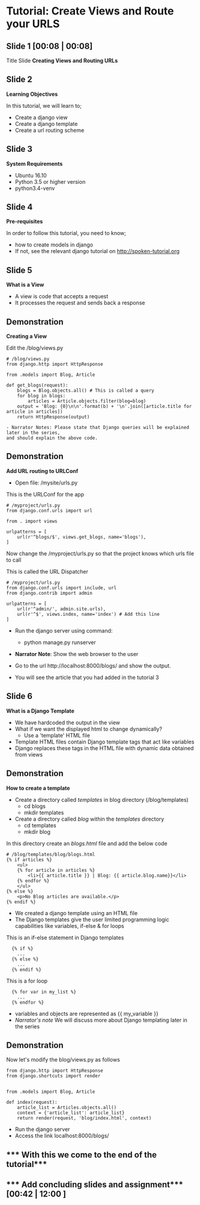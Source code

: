 Tutorial: Create Views and Route your URLS
===========================================

Slide 1 [00:08 | 00:08]
------------
Title Slide
**Creating Views and Routing URLs**

Slide 2
--------------

**Learning Objectives**

In this tutorial, we will learn to;
  - Create a django view
  - Create a django template
  - Create a url routing scheme

Slide 3
---------------

**System Requirements**
  - Ubuntu 16.10
  - Python 3.5 or higher version
  - python3.4-venv
  
Slide 4
---------------

**Pre-requisites**

In order to follow this tutorial, you need to know;
  - how to create models in django
  - If not, see the relevant django tutorial on http://spoken-tutorial.org

Slide 5 
------------
**What is a View**
  - A view is code that accepts a request
  - It processes the request and sends back a response
    
Demonstration
-----------
**Creating a View**

Edit the /blog/views.py

    # /blog/views.py
    from django.http import HttpResponse
    
    from .models import Blog, Article
    
    def get_blogs(request):
        blogs = Blog.objects.all() # This is called a query
        for blog in blogs:
            articles = Article.objects.filter(blog=blog)
        output = 'Blog: {0}\n\n'.format(b) + '\n'.join([article.title for article in articles])
        return HttpResponse(output)

    - Narrator Notes: Please state that Django queries will be explained later in the series,
    and should explain the above code.

Demonstration
-----------
**Add URL routing to URLConf**
  - Open file: /mysite/urls.py

This is the URLConf for the app

    # /myproject/urls.py
    from django.conf.urls import url
    
    from . import views
    
    urlpatterns = [
        url(r'^blogs/$', views.get_blogs, name='blogs'),
    ]

Now change the /myproject/urls.py so that the project knows which urls file to call

This is called the URL Dispatcher

    # /myproject/urls.py
    from django.conf.urls import include, url
    from django.contrib import admin

    urlpatterns = [
        url(r'^admin/', admin.site.urls),
        url(r'^$', views.index, name='index') # Add this line
    ]

  - Run the django server using command:
      - python manage.py runserver

  - **Narrator Note**: Show the web browser to the user
  - Go to the url http://localhost:8000/blogs/ and show the output.
  - You will see the article that you had added in the tutorial 3

 Slide 6
------------
**What is a Django Template**
  - We have hardcoded the output in the view
  - What if we want the displayed html to change dynamically?
    - Use a 'template' HTML file
  - Template HTML files contain Django template tags that act like variables
  - Django replaces these tags in the HTML file with dynamic data obtained from views

 Demonstration
----------------
**How to create a template**

  - Create a directory called *templates* in blog directory (/blog/templates)
    - cd blogs
    - mkdir templates
  - Create a directory called *blog* within the *templates* directory
    - cd templates
    - mkdir blog
    
In this directory create an *blogs.html* file and add the below code
  
    # /blog/templates/blog/blogs.html
    {% if articles %}
        <ul>
        {% for article in articles %}
            <li>{{ article.title }} | Blog: {{ article.blog.name}}</li>
        {% endfor %}
        </ul>
    {% else %}
        <p>No Blog articles are available.</p>
    {% endif %}

  - We created a django template using an HTML file
  - The Django templates give the user limited programming logic capabilities like variables, if-else & for loops

This is an if-else statement in Django templates
      
      {% if %}
        ...
      {% else %}
        ...
      {% endif %}
      
This is a for loop
      
      {% for var in my_list %}
        ...
      {% endfor %}
      
  - variables and objects are represented as {{ my_variable }}
  - *Narrator's note* We will discuss more about Django templating later in the series 

Demonstration
----------------
Now let's modify the blog/views.py as follows
    
    from django.http import HttpResponse
    from django.shortcuts import render
    
    
    from .models import Blog, Article

    def index(request):
        article_list = Articles.objects.all()
        context = {'article_list': article_list}
        return render(request, 'blog/index.html', context)

  - Run the django server
  - Access the link localhost:8000/blogs/


*** With this we come to the end of the tutorial***
 ----------------------------------------------------
 *** Add concluding slides and assignment***[00:42 | 12:00  ]
 -------------------------------------------


